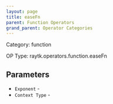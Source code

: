 ```yaml
---
layout: page
title: easeFn
parent: Function Operators
grand_parent: Operator Categories
---
```


Category: function

OP Type: raytk.operators.function.easeFn

## Parameters

* `Exponent` - 
* `Context Type` -

